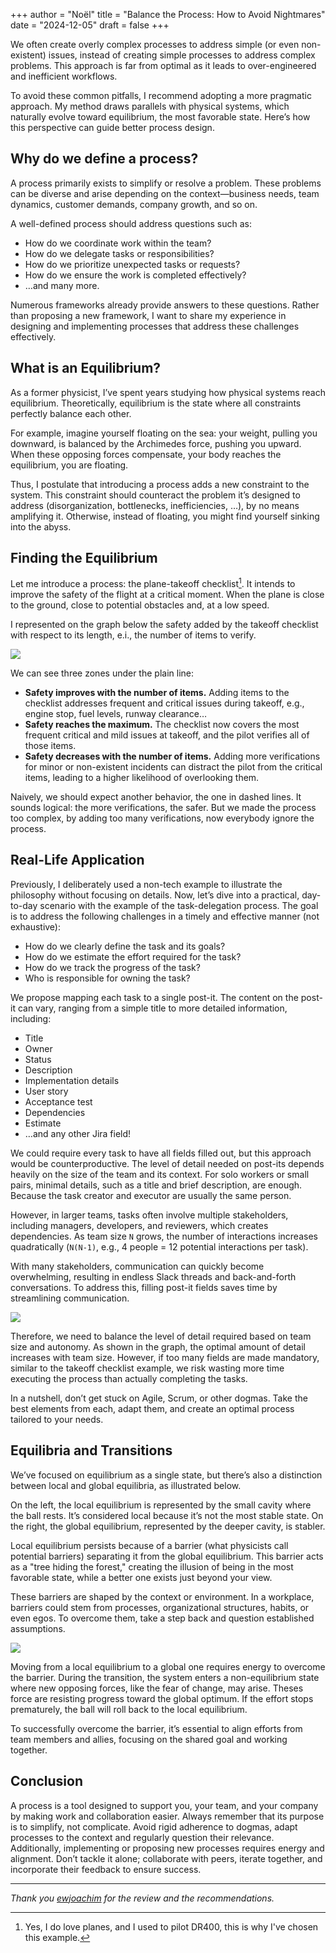+++
author = "Noël"
title = "Balance the Process: How to Avoid Nightmares"
date = "2024-12-05"
draft = false
+++

We often create overly complex processes to address simple (or even non-existent) issues, instead of creating simple processes to address complex problems. This approach is far from optimal as it leads to over-engineered and inefficient workflows.

To avoid these common pitfalls, I recommend adopting a more pragmatic approach. My method draws parallels with physical systems, which naturally evolve toward equilibrium, the most favorable state. Here’s how this perspective can guide better process design.

## Why do we define a process?

A process primarily exists to simplify or resolve a problem. These problems can be diverse and arise depending on the context—business needs, team dynamics, customer demands, company growth, and so on.

A well-defined process should address questions such as:

* How do we coordinate work within the team?  
* How do we delegate tasks or responsibilities?  
* How do we prioritize unexpected tasks or requests?  
* How do we ensure the work is completed effectively?  
* …and many more.

Numerous frameworks already provide answers to these questions. Rather than proposing a new framework, I want to share my experience in designing and implementing processes that address these challenges effectively.

## What is an Equilibrium?

As a former physicist, I’ve spent years studying how physical systems reach equilibrium. Theoretically, equilibrium is the state where all constraints perfectly balance each other.

For example, imagine yourself floating on the sea: your weight, pulling you downward, is balanced by the Archimedes force, pushing you upward. When these opposing forces compensate, your body reaches the equilibrium, you are floating.

Thus, I postulate that introducing a process adds a new constraint to the system. This constraint should counteract the problem it’s designed to address (disorganization, bottlenecks, inefficiencies, …), by no means amplifying it. Otherwise, instead of floating, you might find yourself sinking into the abyss.

## Finding the Equilibrium

Let me introduce a process: the plane-takeoff checklist[^1]. It intends to improve the safety of the flight at a critical moment. When the plane is close to the ground, close to potential obstacles and, at a low speed.

I represented on the graph below the safety added by the takeoff checklist with respect to its length, e.i., the number of items to verify.

![](images/image1.png)

We can see three zones under the plain line:
* **Safety improves with the number of items.** Adding items to the checklist addresses frequent and critical issues during takeoff, e.g., engine stop, fuel levels, runway clearance…  
* **Safety reaches the maximum.** The checklist now covers the most frequent critical and mild issues at takeoff, and the pilot verifies all of those items.  
* **Safety decreases with the number of items.** Adding more verifications for minor or non-existent incidents can distract the pilot from the critical items, leading to a higher likelihood of overlooking them.

Naively, we should expect another behavior, the one in dashed lines. It sounds logical: the more verifications, the safer. But we made the process too complex, by adding too many verifications, now everybody ignore the process. 

## Real-Life Application

Previously, I deliberately used a non-tech example to illustrate the philosophy without focusing on details. Now, let’s dive into a practical, day-to-day scenario with the example of the task-delegation process. The goal is to address the following challenges in a timely and effective manner (not exhaustive):

* How do we clearly define the task and its goals?  
* How do we estimate the effort required for the task?  
* How do we track the progress of the task?  
* Who is responsible for owning the task?

We propose mapping each task to a single post-it. The content on the post-it can vary, ranging from a simple title to more detailed information, including:

* Title  
* Owner  
* Status  
* Description  
* Implementation details  
* User story  
* Acceptance test  
* Dependencies  
* Estimate
* …and any other Jira field!

We could require every task to have all fields filled out, but this approach would be counterproductive. The level of detail needed on post-its depends heavily on the size of the team and its context. For solo workers or small pairs, minimal details, such as a title and brief description, are enough. Because the task creator and executor are usually the same person.

However, in larger teams, tasks often involve multiple stakeholders, including managers, developers, and reviewers, which creates dependencies. As team size `N` grows, the number of interactions increases quadratically (`N(N-1)`, e.g., 4 people = 12 potential interactions per task).

With many stakeholders, communication can quickly become overwhelming, resulting in endless Slack threads and back-and-forth conversations. To address this, filling post-it fields saves time by streamlining communication.

![](images/image2.png)

Therefore, we need to balance the level of detail required based on team size and autonomy. As shown in the graph, the optimal amount of detail increases with team size. However, if too many fields are made mandatory, similar to the takeoff checklist example, we risk wasting more time executing the process than actually completing the tasks.

In a nutshell, don’t get stuck on Agile, Scrum, or other dogmas. Take the best elements from each, adapt them, and create an optimal process tailored to your needs.

## Equilibria and Transitions

We’ve focused on equilibrium as a single state, but there’s also a distinction between local and global equilibria, as illustrated below.  

On the left, the local equilibrium is represented by the small cavity where the ball rests. It’s considered local because it’s not the most stable state. On the right, the global equilibrium, represented by the deeper cavity, is stabler.

Local equilibrium persists because of a barrier (what physicists call potential barriers) separating it from the global equilibrium. This barrier acts as a "tree hiding the forest," creating the illusion of being in the most favorable state, while a better one exists just beyond your view.  

These barriers are shaped by the context or environment. In a workplace, barriers could stem from processes, organizational structures, habits, or even egos. To overcome them, take a step back and question established assumptions.  

![](images/image3.png)

Moving from a local equilibrium to a global one requires energy to overcome the barrier. During the transition, the system enters a non-equilibrium state where new opposing forces, like the fear of change, may arise. Theses force are resisting progress toward the global optimum. If the effort stops prematurely, the ball will roll back to the local equilibrium.

To successfully overcome the barrier, it’s essential to align efforts from team members and allies, focusing on the shared goal and working together.

## Conclusion

A process is a tool designed to support you, your team, and your company by making work and collaboration easier. Always remember that its purpose is to simplify, not complicate. Avoid rigid adherence to dogmas, adapt processes to the context and regularly question their relevance. Additionally, implementing or proposing new processes requires energy and alignment. Don’t tackle it alone; collaborate with peers, iterate together, and incorporate their feedback to ensure success.

---

_Thank you [ewjoachim](https://github.com/ewjoachim) for the review and the recommendations._

[^1]: Yes, I do love planes, and I used to pilot DR400, this is why I've chosen this example.